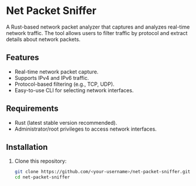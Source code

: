 # Net Packet Sniffer

A Rust-based network packet analyzer that captures and analyzes real-time network traffic. The tool allows users to filter traffic by protocol and extract details about network packets.

## Features
- Real-time network packet capture.
- Supports IPv4 and IPv6 traffic.
- Protocol-based filtering (e.g., TCP, UDP).
- Easy-to-use CLI for selecting network interfaces.

## Requirements
- Rust (latest stable version recommended).
- Administrator/root privileges to access network interfaces.

## Installation
1. Clone this repository:
   ```bash
   git clone https://github.com/<your-username>/net-packet-sniffer.git
   cd net-packet-sniffer
